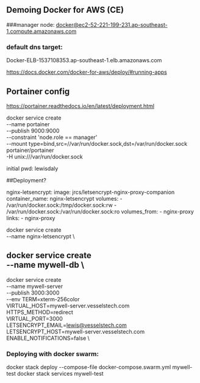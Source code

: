 ## Demoing Docker for AWS (CE)


###manager node:
docker@ec2-52-221-199-231.ap-southeast-1.compute.amazonaws.com

### default dns target:
Docker-ELB-1537108353.ap-southeast-1.elb.amazonaws.com

https://docs.docker.com/docker-for-aws/deploy/#running-apps

## Portainer config

https://portainer.readthedocs.io/en/latest/deployment.html

docker service create \
    --name portainer \
    --publish 9000:9000 \
    --constraint 'node.role == manager' \
    --mount type=bind,src=//var/run/docker.sock,dst=/var/run/docker.sock \
    portainer/portainer \
    -H unix:///var/run/docker.sock

initial pwd:
lewisdaly




##Deployment?

nginx-letsencrypt:
  image: jrcs/letsencrypt-nginx-proxy-companion
  container_name: nginx-letsencrypt
  volumes:
      - /var/run/docker.sock:/tmp/docker.sock:rw
      - /var/run/docker.sock:/var/run/docker.sock:ro
  volumes_from:
      - nginx-proxy
  links:
      - nginx-proxy


docker service create \
  --name nginx-letsencrypt \


docker service create \
  --name mywell-db \
  --

docker service create \
  --name mywell-server \
  --publish 3000:3000 \
  --env TERM=xterm-256color \
        VIRTUAL_HOST=mywell-server.vesselstech.com \
        HTTPS_METHOD=redirect \
        VIRTUAL_PORT=3000 \
        LETSENCRYPT_EMAIL=lewis@vesselstech.com \
        LETSENCRYPT_HOST=mywell-server.vesselstech.com \
        ENABLE_NOTIFICATIONS=false \


### Deploying with docker swarm:
docker stack deploy --compose-file docker-compose.swarm.yml mywell-test
docker stack services mywell-test
